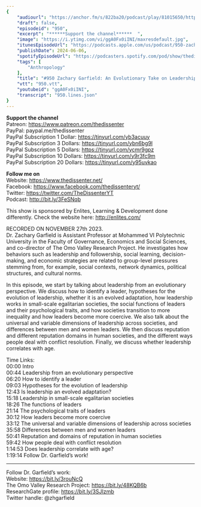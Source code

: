 ```yaml
---
{
	"audiourl": "https://anchor.fm/s/822ba20/podcast/play/81015650/https%3A%2F%2Fd3ctxlq1ktw2nl.cloudfront.net%2Fstaging%2F2024-0-9%2F2aa7dc6d-1bc5-27b5-7155-30f7c4b19645.m4a",
	"draft": false,
	"episodeid": "950",
	"excerpt": "******Support the channel******  ",
	"image": "https://i.ytimg.com/vi/ggA0Fx0iINI/maxresdefault.jpg",
	"itunesEpisodeUrl": "https://podcasts.apple.com/us/podcast/950-zachary-garfield-an-evolutionary-take-on/id1451347236?i=1000658083075&uo=4",
	"publishDate": 2024-06-06,
	"spotifyEpisodeUrl": "https://podcasters.spotify.com/pod/show/thedissenter/episodes/950-Zachary-Garfield-An-Evolutionary-Take-on-Leadership--Reputation--and-Conflict-Resolution-e2e6td2",
	"tags": [
		"Anthropology"
	],
	"title": "#950 Zachary Garfield: An Evolutionary Take on Leadership, Reputation, and Conflict Resolution",
	"vtt": "950.vtt",
	"youtubeid": "ggA0Fx0iINI",
	"transcript": "950.lines.json"
}
---
```

******Support the channel******  
Patreon: https://www.patreon.com/thedissenter  
PayPal: paypal.me/thedissenter  
PayPal Subscription 1 Dollar: https://tinyurl.com/yb3acuuy  
PayPal Subscription 3 Dollars: https://tinyurl.com/ybn6bg9l  
PayPal Subscription 5 Dollars: https://tinyurl.com/ycmr9gpz  
PayPal Subscription 10 Dollars: https://tinyurl.com/y9r3fc9m  
PayPal Subscription 20 Dollars: https://tinyurl.com/y95uvkao

******Follow me on******  
Website: https://www.thedissenter.net/  
Facebook: https://www.facebook.com/thedissenteryt/  
Twitter: https://twitter.com/TheDissenterYT  
Podcast: http://bit.ly/3FeSNqb

This show is sponsored by Enlites, Learning & Development done differently. Check the website here: http://enlites.com/

RECORDED ON NOVEMBER 27th 2023.  
Dr. Zachary Garfield is Assistant Professor at Mohammed VI Polytechnic University in the Faculty of Governance, Economics and Social Sciences, and co-director of The Omo Valley Research Project. He investigates how behaviors such as leadership and followership, social learning, decision-making, and economic strategies are related to group-level pressures stemming from, for example, social contexts, network dynamics, political structures, and cultural norms.

In this episode, we start by talking about leadership from an evolutionary perspective. We discuss how to identify a leader, hypotheses for the evolution of leadership, whether it is an evolved adaptation, how leadership works in small-scale egalitarian societies, the social functions of leaders and their psychological traits, and how societies transition to more inequality and how leaders become more coercive. We also talk about the universal and variable dimensions of leadership across societies, and differences between men and women leaders. We then discuss reputation and different reputation domains in human societies, and the different ways people deal with conflict resolution. Finally, we discuss whether leadership correlates with age.

Time Links:  
<time>00:00</time> Intro  
<time>00:44</time> Leadership from an evolutionary perspective  
<time>06:20</time> How to identify a leader  
<time>09:03</time> Hypotheses for the evolution of leadership  
<time>12:43</time> Is leadership an evolved adaptation?  
<time>15:18</time> Leadership in small-scale egalitarian societies  
<time>18:26</time> The functions of leaders  
<time>21:14</time> The psychological traits of leaders  
<time>30:12</time> How leaders become more coercive  
<time>33:12</time> The universal and variable dimensions of leadership across societies  
<time>35:58</time> Differences between men and women leaders  
<time>50:41</time> Reputation and domains of reputation in human societies  
<time>59:42</time> How people deal with conflict resolution  
<time>1:14:53</time> Does leadership correlate with age?  
<time>1:19:14</time> Follow Dr. Garfield’s work!

---

Follow Dr. Garfield’s work:  
Website: https://bit.ly/3rouNcQ  
The Omo Valley Research Project: https://bit.ly/48KQB6b  
ResearchGate profile: https://bit.ly/3SJIzmb  
Twitter handle: @zhgarfield
